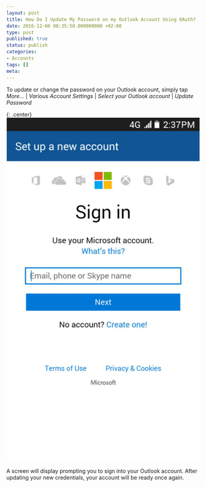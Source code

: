 ```yaml
---
layout: post
title: How Do I Update My Password on my Outlook Account Using OAuth?
date: 2016-12-06 08:35:50.000000000 +02:00
type: post
published: true
status: publish
categories:
- Accounts
tags: []
meta:
---
```


To update or change the password on your Outlook account, simply tap *More...* \| *Various Account Settings* \| *Select your Outlook account* \| *Update Password*

{: .center}
![BlueMail Outlook](/assets/BlueMail_Outlook_Screen_1-576x1024.jpg)

A screen will display prompting you to sign into your Outlook account. After updating your new credentials, your account will be ready once again.
